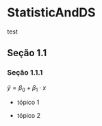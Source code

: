 # StatisticAndDS

test

## Seção 1.1

### Seção 1.1.1

$\hat{y} = \beta_{0} + \beta_{1}\cdot x$

* tópico 1

* tópico 2
